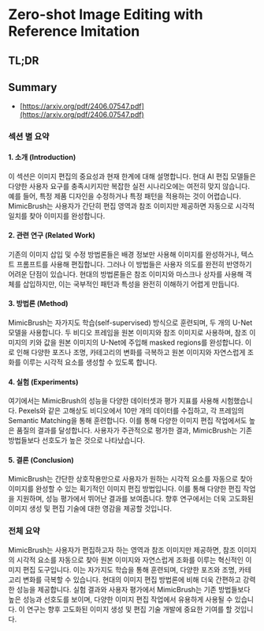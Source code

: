 # Zero-shot Image Editing with Reference Imitation
## TL;DR
## Summary
- [https://arxiv.org/pdf/2406.07547.pdf](https://arxiv.org/pdf/2406.07547.pdf)

### 섹션 별 요약

#### 1. 소개 (Introduction)
이 섹션은 이미지 편집의 중요성과 현재 한계에 대해 설명합니다. 현대 AI 편집 모델들은 다양한 사용자 요구를 충족시키지만 복잡한 실전 시나리오에는 여전히 맞지 않습니다. 예를 들어, 특정 제품 디자인을 수정하거나 특정 패턴을 적용하는 것이 어렵습니다. MimicBrush는 사용자가 간단히 편집 영역과 참조 이미지만 제공하면 자동으로 시각적 일치를 찾아 이미지를 완성합니다.

#### 2. 관련 연구 (Related Work)
기존의 이미지 삽입 및 수정 방법론들은 배경 정보만 사용해 이미지를 완성하거나, 텍스트 프롬프트를 사용해 편집합니다. 그러나 이 방법들은 사용자 의도를 완전히 반영하기 어려운 단점이 있습니다. 현대의 방법론들은 참조 이미지와 마스크나 상자를 사용해 객체를 삽입하지만, 이는 국부적인 패턴과 특성을 완전히 이해하기 어렵게 만듭니다.

#### 3. 방법론 (Method)
MimicBrush는 자가지도 학습(self-supervised) 방식으로 훈련되며, 두 개의 U-Net 모델을 사용합니다. 두 비디오 프레임을 원본 이미지와 참조 이미지로 사용하며, 참조 이미지의 키와 값을 원본 이미지의 U-Net에 주입해 masked regions를 완성합니다. 이로 인해 다양한 포즈나 조명, 카테고리의 변화를 극복하고 원본 이미지와 자연스럽게 조화를 이루는 시각적 요소를 생성할 수 있도록 합니다.

#### 4. 실험 (Experiments)
여기에서는 MimicBrush의 성능을 다양한 데이터셋과 평가 지표를 사용해 시험했습니다. Pexels와 같은 고해상도 비디오에서 10만 개의 데이터를 수집하고, 각 프레임의 Semantic Matching을 통해 훈련합니다. 이를 통해 다양한 이미지 편집 작업에서도 높은 품질의 결과를 달성합니다. 사용자가 주관적으로 평가한 결과, MimicBrush는 기존 방법들보다 선호도가 높은 것으로 나타났습니다.

#### 5. 결론 (Conclusion)
MimicBrush는 간단한 상호작용만으로 사용자가 원하는 시각적 요소를 자동으로 찾아 이미지를 완성할 수 있는 획기적인 이미지 편집 방법입니다. 이를 통해 다양한 편집 작업을 지원하며, 성능 평가에서 뛰어난 결과를 보여줍니다. 향후 연구에서는 더욱 고도화된 이미지 생성 및 편집 기술에 대한 영감을 제공할 것입니다.

### 전체 요약

MimicBrush는 사용자가 편집하고자 하는 영역과 참조 이미지만 제공하면, 참조 이미지의 시각적 요소를 자동으로 찾아 원본 이미지와 자연스럽게 조화를 이루는 혁신적인 이미지 편집 도구입니다. 이는 자가지도 학습을 통해 훈련되며, 다양한 포즈와 조명, 카테고리 변화를 극복할 수 있습니다. 현대의 이미지 편집 방법론에 비해 더욱 간편하고 강력한 성능을 제공합니다. 실험 결과와 사용자 평가에서 MimicBrush는 기존 방법들보다 높은 성능과 선호도를 보이며, 다양한 이미지 편집 작업에서 유용하게 사용될 수 있습니다. 이 연구는 향후 고도화된 이미지 생성 및 편집 기술 개발에 중요한 기여를 할 것입니다.